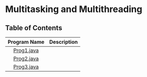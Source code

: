 # Multitasking and Multithreading

## Table of Contents

| Program Name                     | Description                          |
| :-----------------------------:  | :--------------------------------    |
|[Prog1.java](Prog1.java)  ||
|[Prog2.java](Prog2.java)  ||
|[Prog3.java](Prog3.java)  ||
